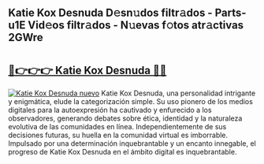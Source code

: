 ## Katie Kox Desnuda D𝚎sn𝚞dos filtr𝚊dos - Parts-u1E Vid𝚎os filtr𝚊dos - N𝚞evas f𝚘tos atr𝚊ctivas 2GWre

# <h2><a href="http://mbanwle.tromn.icu/?c=Katie+Kox+Desnuda">🔗👉👉👉 Katie Kox Desnuda 🔗🔗</a></h2>

[![Katie Kox Desnuda nuevo](https://i.imgur.com/pEAQMta.gif)](http://mbanwle.tromn.icu/?c=Katie+Kox+Desnuda)
Katie Kox Desnuda, una personalidad intrigante y enigmática, elude la categorización simple. Su uso pionero de los medios digitales para la autoexpresión ha cautivado y enfurecido a los observadores, generando debates sobre ética, identidad y la naturaleza evolutiva de las comunidades en línea. Independientemente de sus decisiones futuras, su huella en la comunidad virtual es imborrable. Impulsado por una determinación inquebrantable y un encanto innegable, el progreso de Katie Kox Desnuda en el ámbito digital es inquebrantable.
